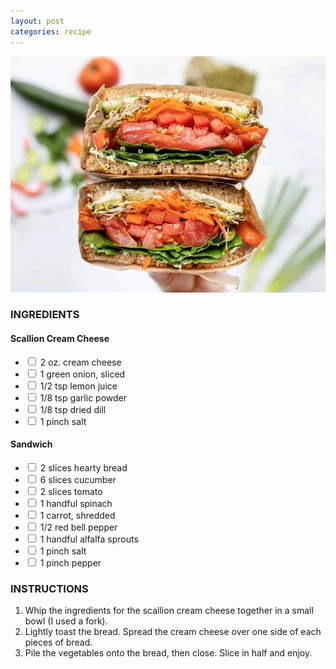 ```yaml
---
layout: post
categories: recipe
---
```


![alt text](/media/2025-03-27-How-to-Make-the-Best-Veggie-Sandwich.png "Title")
### INGREDIENTS

#### Scallion Cream Cheese
* <input type="checkbox" name="uchk"><label for="uchk"> 2 oz. cream cheese</label>
* <input type="checkbox" name="uchk"><label for="uchk"> 1 green onion, sliced</label>
* <input type="checkbox" name="uchk"><label for="uchk"> 1/2 tsp lemon juice</label>
* <input type="checkbox" name="uchk"><label for="uchk"> 1/8 tsp garlic powder</label>
* <input type="checkbox" name="uchk"><label for="uchk"> 1/8 tsp dried dill</label>
* <input type="checkbox" name="uchk"><label for="uchk"> 1 pinch salt</label>

#### Sandwich
* <input type="checkbox" name="uchk"><label for="uchk"> 2 slices hearty bread</label>
* <input type="checkbox" name="uchk"><label for="uchk"> 6 slices cucumber</label>
* <input type="checkbox" name="uchk"><label for="uchk"> 2 slices tomato</label>
* <input type="checkbox" name="uchk"><label for="uchk"> 1 handful spinach</label>
* <input type="checkbox" name="uchk"><label for="uchk"> 1 carrot, shredded</label>
* <input type="checkbox" name="uchk"><label for="uchk"> 1/2 red bell pepper</label>
* <input type="checkbox" name="uchk"><label for="uchk"> 1 handful alfalfa sprouts</label>
* <input type="checkbox" name="uchk"><label for="uchk"> 1 pinch salt</label>
* <input type="checkbox" name="uchk"><label for="uchk"> 1 pinch pepper</label>

### INSTRUCTIONS
1. Whip the ingredients for the scallion cream cheese together in a small bowl (I used a fork).
2. Lightly toast the bread. Spread the cream cheese over one side of each pieces of bread.
3. Pile the vegetables onto the bread, then close. Slice in half and enjoy.

